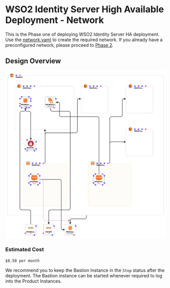 # WSO2 Identity Server High Available Deployment - Network

This is the Phase one of deploying WSO2 Identity Server HA deployment. Use the [network.yaml](network.yaml) to create the required network. If you already have a preconfigured network, please proceed to [Phase 2](../db-configs/README.md).

## Design Overview

![Design Overview](../images/network.png)

### Estimated Cost

```
$8.50 per month
```
We recommend you to keep the Bastion Instance in the `Stop` status after the deployment. The Bastion instance can be started whenever required to log into the Product Instances.
